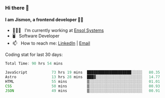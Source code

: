 ### Hi there 👋

#### I am Jismon, a frontend developer 👦🏻

- 🧑🏻‍💻   &nbsp; I’m currently working at <a href='https://www.ensolsystems.com/' target="_blank">Ensol Systems</a>
- 🖥   &nbsp; Software Developer
- 📫   &nbsp; How to reach me: <a href='https://www.linkedin.com/in/jismonthomas/'>LinkedIn</a> | <a href='mailto:hellojismonthomas@gmail.com'>Email</a>

Coding stat for last 30 days:
<!--START_SECTION:waka-->

```javascript
Total Time: 90 hrs 54 mins

JavaScript           73 hrs 19 mins  ████████████████████░░░░░   80.35 %
Astro                13 hrs 28 mins  ███▓░░░░░░░░░░░░░░░░░░░░░   14.77 %
HTML                 55 mins         ▒░░░░░░░░░░░░░░░░░░░░░░░░   01.01 %
CSS                  50 mins         ▒░░░░░░░░░░░░░░░░░░░░░░░░   00.93 %
JSON                 49 mins         ▒░░░░░░░░░░░░░░░░░░░░░░░░   00.91 %
```

<!--END_SECTION:waka-->

<!--
**jismonthomas/jismonthomas** is a ✨ _special_ ✨ repository because its `README.md` (this file) appears on your GitHub profile.

Here are some ideas to get you started:

- 🔭 I’m currently working on ...
- 🌱 I’m currently learning ...
- 👯 I’m looking to collaborate on ...
- 🤔 I’m looking for help with ...
- 💬 Ask me about ...
- 📫 How to reach me: ...
- 😄 Pronouns: ...
- ⚡ Fun fact: ...
-->
